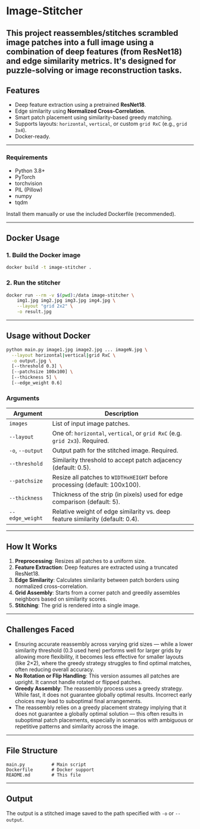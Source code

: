 # Image-Stitcher
This project reassembles/stitches scrambled image patches into a full image using a combination of deep features (from ResNet18) and edge similarity metrics. It's designed for puzzle-solving or image reconstruction tasks.
---

## Features

- Deep feature extraction using a pretrained **ResNet18**.
- Edge similarity using **Normalized Cross-Correlation**.
- Smart patch placement using similarity-based greedy matching.
- Supports layouts: `horizontal`, `vertical`, or custom `grid RxC` (e.g., `grid 3x4`).
- Docker-ready.

---

### Requirements

- Python 3.8+
- PyTorch
- torchvision
- PIL (Pillow)
- numpy
- tqdm

Install them manually or use the included Dockerfile (recommended).

---

## Docker Usage

### 1. Build the Docker image

```bash
docker build -t image-stitcher .
````

### 2. Run the stitcher

```bash
docker run --rm -v $(pwd):/data image-stitcher \
    img1.jpg img2.jpg img3.jpg img4.jpg \
    --layout "grid 2x2" \
    -o result.jpg
```
---

## Usage without Docker

```bash
python main.py image1.jpg image2.jpg ... imageN.jpg \
  --layout horizontal|vertical|grid RxC \
  -o output.jpg \
  [--threshold 0.3] \
  [--patchsize 100x100] \
  [--thickness 5] \
  [--edge_weight 0.6]
```

### Arguments

| Argument         | Description                                                                    |
| ---------------- | ------------------------------------------------------------------------------ |
| `images`         | List of input image patches.                                                   |
| `--layout`       | One of: `horizontal`, `vertical`, or `grid RxC` (e.g. `grid 2x3`). Required.   |
| `-o`, `--output` | Output path for the stitched image. Required.                                  |
| `--threshold`    | Similarity threshold to accept patch adjacency (default: 0.5).                 |
| `--patchsize`    | Resize all patches to `WIDTHxHEIGHT` before processing (default: 100x100).     |
| `--thickness`    | Thickness of the strip (in pixels) used for edge comparison (default: 5).      |
| `--edge_weight`  | Relative weight of edge similarity vs. deep feature similarity (default: 0.4). |

---

## How It Works

1. **Preprocessing**: Resizes all patches to a uniform size.
2. **Feature Extraction**: Deep features are extracted using a truncated ResNet18.
3. **Edge Similarity**: Calculates similarity between patch borders using normalized cross-correlation.
4. **Grid Assembly**: Starts from a corner patch and greedily assembles neighbors based on similarity scores.
5. **Stitching**: The grid is rendered into a single image.

---

## Challenges Faced

* Ensuring accurate reassembly across varying grid sizes — while a lower similarity threshold (0.3 used here) performs well for larger grids by allowing more flexibility, it becomes less effective for smaller layouts (like 2×2), where the greedy strategy struggles to find optimal matches, often reducing overall accuracy.
* **No Rotation or Flip Handling**: This version assumes all patches are upright. It cannot handle rotated or flipped patches.
* **Greedy Assembly**: The reassembly process uses a greedy strategy. While fast, it does not guarantee globally optimal results. Incorrect early choices may lead to suboptimal final arrangements.
* The reassembly relies on a greedy placement strategy implying that it does not guarantee a globally optimal solution — this often results in suboptimal patch placements, especially in scenarios with ambiguous or repetitive patterns and similarity across the image.

---

## File Structure

```
main.py          # Main script
Dockerfile       # Docker support
README.md        # This file
```

---

## Output

The output is a stitched image saved to the path specified with `-o` or `--output`.

